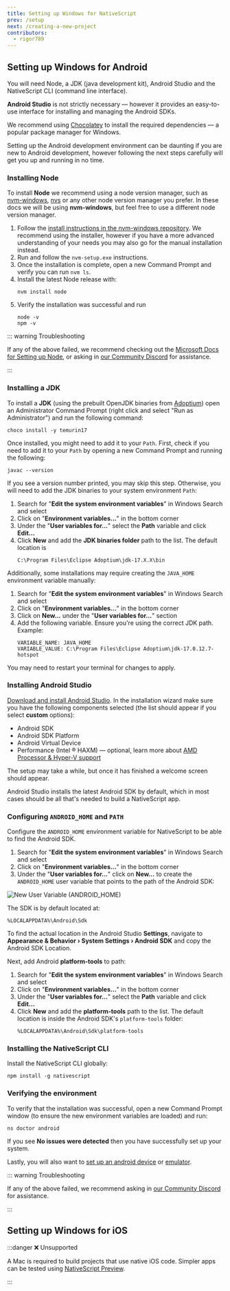 ```yaml
---
title: Setting up Windows for NativeScript
prev: /setup
next: /creating-a-new-project
contributors:
  - rigor789
---
```


## Setting up Windows for Android

You will need Node, a JDK (java development kit), Android Studio and the NativeScript CLI (command line interface).

**Android Studio** is not strictly necessary &mdash; however it provides an easy-to-use interface for installing and managing the Android SDKs.

We recommend using [Chocolatey](https://chocolatey.org/) to install the required dependencies &mdash; a popular package manager for Windows.

Setting up the Android development environment can be daunting if you are new to Android development, however following the next steps carefully will get you up and running in no time.

### Installing Node

To install **Node** we recommend using a node version manager, such as [nvm-windows](https://github.com/coreybutler/nvm-windows), [nvs](https://github.com/jasongin/nvs) or any other node version manager you prefer. In these docs we will be using **nvm-windows**, but feel free to use a different node version manager.

1. Follow the [install instructions in the nvm-windows repository](https://github.com/coreybutler/nvm-windows#installation--upgrades). We recommend using the installer, however if you have a more advanced understanding of your needs you may also go for the manual installation instead.
2. Run and follow the `nvm-setup.exe` instructions.
3. Once the installation is complete, open a new Command Prompt and verify you can run `nvm ls`.
4. Install the latest Node release with:
   ```cli
   nvm install node
   ```
5. Verify the installation was successful and run
   ```cli
   node -v
   npm -v
   ```

::: warning Troubleshooting

If any of the above failed, we recommend checking out the [Microsoft Docs for Setting up Node](https://learn.microsoft.com/en-us/windows/dev-environment/javascript/nodejs-on-windows), or asking in [our Community Discord](https://nativescript.org/discord) for assistance.

:::

<!-- TODO: verify steps on a Windows machine! -->

### Installing a JDK

To install a **JDK** (using the prebuilt OpenJDK binaries from [Adoptium](https://adoptium.net/)) open an Administrator Command Prompt (right click and select "Run as Administrator") and run the following command:

```cli
choco install -y temurin17
```

Once installed, you might need to add it to your `Path`. First, check if you need to add it to your `Path` by opening a new Command Prompt and running the following:

```cli
javac --version
```

If you see a version number printed, you may skip this step. Otherwise, you will need to add the JDK binaries to your system environment `Path`:

1. Search for "**Edit the system environment variables**" in Windows Search and select
2. Click on "**Environment variables...**" in the bottom corner
3. Under the "**User variables for...**" select the **Path** variable and click **Edit...**
4. Click **New** and add the **JDK binaries folder** path to the list.
   The default location is
   ```
   C:\Program Files\Eclipse Adoptium\jdk-17.X.X\bin
   ```
   
Additionally, some installations may require creating the `JAVA_HOME` environment variable manually:
1. Search for "**Edit the system environment variables**" in Windows Search and select
2. Click on "**Environment variables...**" in the bottom corner
3. Click on **New...** under the "**User variables for...**" section
4. Add the following variable. Ensure you're using the correct JDK path. Example:
   ```
   VARIABLE_NAME: JAVA_HOME
   VARIABLE_VALUE: C:\Program Files\Eclipse Adoptium\jdk-17.0.12.7-hotspot
   ```

You may need to restart your terminal for changes to apply.

### Installing Android Studio

[Download and install Android Studio](https://developer.android.com/studio). In the installation wizard make sure you have the following components selected (the list should appear if you select **custom** options):

- Android SDK
- Android SDK Platform
- Android Virtual Device
- Performance (Intel ® HAXM) &mdash; optional, learn more about [AMD Processor & Hyper-V support](https://android-developers.googleblog.com/2018/07/android-emulator-amd-processor-hyper-v.html)

The setup may take a while, but once it has finished a welcome screen should appear.

Android Studio installs the latest Android SDK by default, which in most cases should be all that's needed to build a NativeScript app.

### Configuring `ANDROID_HOME` and `PATH`

Configure the `ANDROID_HOME` environment variable for NativeScript to be able to find the Android SDK.

1. Search for "**Edit the system environment variables**" in Windows Search and select
2. Click on "**Environment variables...**" in the bottom corner
3. Under the "**User variables for...**" click on **New...** to create the `ANDROID_HOME` user variable that points to the path of the Android SDK:

![New User Variable (ANDROID_HOME)](../assets/images/environment-setup/new_user_variable_dialog.png)

The SDK is by default located at:

```
%LOCALAPPDATA%\Android\Sdk
```

To find the actual location in the Android Studio **Settings**, navigate to **Appearance & Behavior › System Settings › Android SDK** and copy the Android SDK Location.

Next, add Android **platform-tools** to path:

1. Search for "**Edit the system environment variables**" in Windows Search and select
2. Click on "**Environment variables...**" in the bottom corner
3. Under the "**User variables for...**" select the **Path** variable and click **Edit...**
4. Click **New** and add the **platform-tools** path to the list.
   The default location is inside the Android SDK's `platform-tools` folder:
   ```
   %LOCALAPPDATA%\Android\Sdk\platform-tools
   ```

### Installing the NativeScript CLI

Install the NativeScript CLI globally:

```cli
npm install -g nativescript
```

<!-- @include: ../parts/nativescript-cli-deprecation-warnings.md -->

### Verifying the environment

To verify that the installation was successful, open a new Command Prompt window (to ensure the new environment variables are loaded) and run:

```cli
ns doctor android
```

If you see **No issues were detected** then you have successfully set up your system.

Lastly, you will also want to [set up an android device](/guide/running#enable-usb-debugging-on-android-devices) or [emulator](/guide/running#android-emulators).

::: warning Troubleshooting

If any of the above failed, we recommend asking in [our Community Discord](https://nativescript.org/discord) for assistance.

:::

## Setting up Windows for iOS

:::danger :x: Unsupported

A Mac is required to build projects that use native iOS code. Simpler apps can be tested using [NativeScript Preview](https://preview.nativescript.org).

:::
